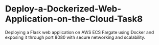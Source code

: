 # Deploy-a-Dockerized-Web-Application-on-the-Cloud-Task8
Deploying a Flask web application on AWS ECS Fargate using Docker and exposing it through port 8080 with secure networking and scalability.
